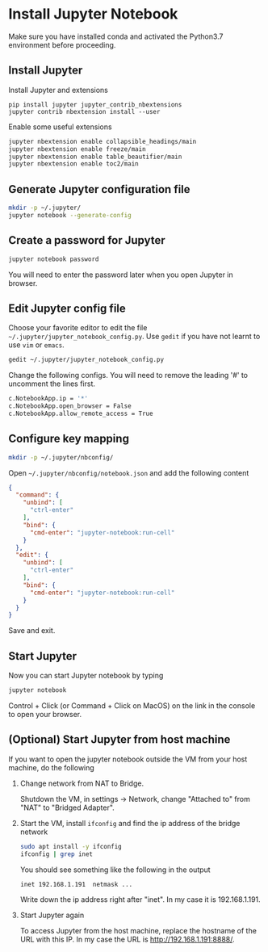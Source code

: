 # Install Jupyter Notebook
Make sure you have installed conda and activated the Python3.7 environment before proceeding.

## Install Jupyter
Install Jupyter and extensions
```
pip install jupyter jupyter_contrib_nbextensions
jupyter contrib nbextension install --user
```
Enable some useful extensions
```bash
jupyter nbextension enable collapsible_headings/main
jupyter nbextension enable freeze/main
jupyter nbextension enable table_beautifier/main
jupyter nbextension enable toc2/main
```

## Generate Jupyter configuration file
```bash
mkdir -p ~/.jupyter/
jupyter notebook --generate-config
```

## Create a password for Jupyter
```bash 
jupyter notebook password
```
You will need to enter the password later when you open Jupyter in browser.

## Edit Jupyter config file
Choose your favorite editor to edit the file `~/.jupyter/jupyter_notebook_config.py`.
Use `gedit` if you have not learnt to use `vim` or `emacs`. 
```bash
gedit ~/.jupyter/jupyter_notebook_config.py
```
Change the following configs. You will need to remove the leading '#' to uncomment the lines first.
```bash
c.NotebookApp.ip = '*'
c.NotebookApp.open_browser = False
c.NotebookApp.allow_remote_access = True
```

## Configure key mapping
```bash
mkdir -p ~/.jupyter/nbconfig/
```
Open `~/.jupyter/nbconfig/notebook.json` and add the following content
```json
{
  "command": {
    "unbind": [
      "ctrl-enter"
    ],
    "bind": {
      "cmd-enter": "jupyter-notebook:run-cell"
    }
  },
  "edit": {
    "unbind": [
      "ctrl-enter"
    ],
    "bind": {
      "cmd-enter": "jupyter-notebook:run-cell"
    }
  }
}
```
Save and exit.

## Start Jupyter
Now you can start Jupyter notebook by typing
```bash
jupyter notebook
```
Control + Click (or Command + Click on MacOS) on the link in the console to open your browser.

## (Optional) Start Jupyter from host machine
If you want to open the jupyter notebook outside the VM from your host machine, do the following
1. Change network from NAT to Bridge. 

    Shutdown the VM, in settings -> Network, change "Attached to" from "NAT" to "Bridged Adapter". 
2. Start the VM, install `ifconfig` and find the ip address of the bridge network
    ```bash
    sudo apt install -y ifconfig
    ifconfig | grep inet
    ```
    You should see something like the following in the output
    ```bash
    inet 192.168.1.191  netmask ...
    ```
    Write down the ip address right after "inet". In my case it is 192.168.1.191. 
3. Start Jupyter again

    To access Jupyter from the host machine, replace the hostname of the URL with this IP. 
    In my case the URL is http://192.168.1.191:8888/.
